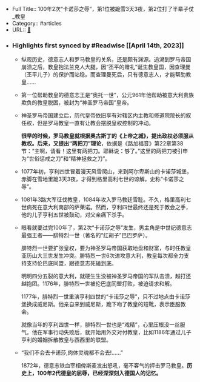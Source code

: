- Full Title:: 100年2次“卡诺莎之辱”，第1位被跪雪3天3夜，第2位打了半辈子仗_教皇
- Category:: #articles
- URL:: [🔗](https://www.sohu.com/a/255760494_100033098)
- ### Highlights first synced by #Readwise [[April 14th, 2023]]
    - 纵观历史，德意志人和罗马教皇的关系，还是颇有渊源。追溯到罗马帝国崩溃之后，教皇抱法兰克人大腿，因“丕平的赠礼”诞生教皇国，因查理曼（丕平儿子）的保护而站稳。而查理曼死后，只有德意志人，才能帮助教皇……
    - 第一位帮助教皇的德意志王是“奥托一世”，公元961年他帮助被意大利贵族欺负的教皇脱困，被封为“神圣罗马帝国”皇帝。
    - 神圣罗马帝国建立后，历代皇帝依旧享有对辖区内主教和修道院院长的叙任权，但是罗马教皇一直有让教会摆脱皇权控制的冲动。
      
      
      **很早的时候，罗马教皇就根据奥古斯丁的《上帝之城》，提出政权必须服从教权。后来，又提出“两把刀”理论**，依据是《路加福音》第22章第38节：“主啊，请看！这里有两把刀。耶稣说：够了。”这里的两把刀被引申为“世俗惩戒之刀”和“精神拯救之刀”。
    - 1077年初，亨利四世冒着漫天风雪爬山，来到阿尔卑斯山的卡诺莎城堡，赤脚在雪地里跪3天3夜，才得到格里高利七世的谅解，史称“卡诺莎之辱”。
    - 1081年3路大军征伐教皇，1084年攻入罗马教廷雪耻。不久，格里高利七世病死在意大利南部的萨莱诺。然而，亨利四世最终还是死于教会之手，他的儿子亨利五世被鼓动，对父亲痛下杀手。
    - 眼看就要过完100年了，第2次“卡诺莎之辱”发生，男主角是中世纪德意志最强王者——腓特烈一世（著名的“红胡子”巴巴罗萨）。
      
      
      腓特烈一世要扩张皇权，要为神圣罗马帝国获取地盘和财富，与时任教皇亚历山大三世发生冲突。腓特烈一世6次进攻意大利，教皇每次都全力支持支持伦巴底同盟，跟德意志死磕到底。
      
      
      明明四分五裂的意大利，就硬生生没被神圣罗马帝国的军队击溃，越打还越抱团。1176年，腓特烈一世被伦巴底同盟打败，被迫请求和解。
      
      
      1177年，腓特烈一世重演亨利四世的“卡诺莎之辱”，只不过地点由卡诺莎堡换成威尼斯。他亲自来到威尼斯，跪下吻了教皇的短靴，表示臣服教会。
      
      
      就像当年的亨利四世一样，腓特烈一世也是“戏精”，心里压根没一丝服气。他在军事行动失败后，就开始用外交对付教皇，比如1186年通过儿子亨利的婚姻拆散教皇与西西里的联盟。
    - “我们不会去卡诺莎,肉体灵魂都不会去!……”
      
      
      1872年，德意志铁血宰相俾斯麦发出怒吼，毫不客气的抨击罗马教皇。**历史上，100年2代德皇的屈辱，已经深深刻入德国人的记忆。**
